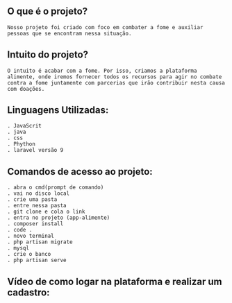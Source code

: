 ## O que é o projeto?
    Nosso projeto foi criado com foco em combater a fome e auxiliar pessoas que se encontram nessa situação. 
    
## Intuito do projeto?
    O intuito é acabar com a fome. Por isso, criamos a plataforma alimente, onde iremos fornecer todos os recursos para agir no combate contra a fome juntamente com parcerias que irão contribuir nesta causa com doações. 
    
## Linguagens Utilizadas:
    . JavaScrit
    . java 
    . css 
    . Phython 
    . laravel versão 9
    
## Comandos de acesso ao projeto:
    . abra o cmd(prompt de comando)
    . vai no disco local
    . crie uma pasta 
    . entre nessa pasta
    . git clone e cola o link
    . entra no projeto (app-alimente)
    . composer install
    . code .
    . novo terminal
    . php artisan migrate 
    . mysql
    . crie o banco 
    . php artisan serve 

## Vídeo de como logar na plataforma e realizar um cadastro:






